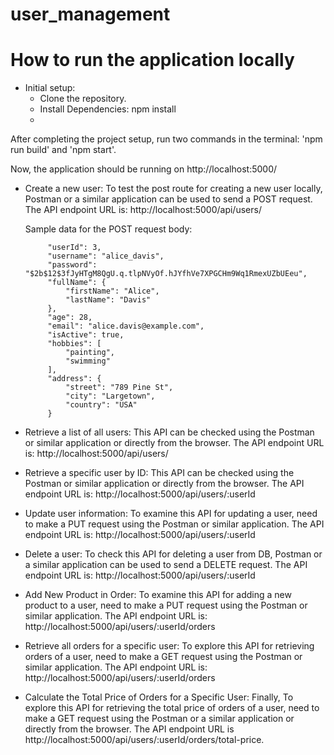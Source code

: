 # user_management

# How to run the application locally
- Initial setup:
    - Clone the repository.
    - Install Dependencies: npm install
    - 
After completing the project setup, run two commands in the terminal: 'npm run build' and 'npm start'.

Now, the application should be running on http://localhost:5000/


- Create a new user: To test the post route for creating a new user locally, Postman or a similar application can be used to send a POST request.
  The API endpoint URL is: http://localhost:5000/api/users/
  
  Sample data for the POST request body:

   ```  {
        "userId": 3,
        "username": "alice_davis",
        "password": "$2b$12$3fJyHTgM8QgU.q.tlpNVyOf.hJYfhVe7XPGCHm9Wq1RmexUZbUEeu",
        "fullName": {
            "firstName": "Alice",
            "lastName": "Davis"
        },
        "age": 28,
        "email": "alice.davis@example.com",
        "isActive": true,
        "hobbies": [
            "painting",
            "swimming"
        ],
        "address": {
            "street": "789 Pine St",
            "city": "Largetown",
            "country": "USA"
        }
   ```


- Retrieve a list of all users: This API can be checked using the Postman or similar application or directly from the browser.
 The API endpoint URL is: http://localhost:5000/api/users/
-  Retrieve a specific user by ID: This API can be checked using the Postman or similar application or directly from the browser.
 The API endpoint URL is: http://localhost:5000/api/users/:userId
- Update user information: To examine this API for updating a user, need to make a PUT request using the Postman or similar application.
   The API endpoint URL is: http://localhost:5000/api/users/:userId
- Delete a user: To check this API for deleting a user from DB, Postman or a similar application can be used to send a DELETE request.
  The API endpoint URL is: http://localhost:5000/api/users/:userId
- Add New Product in Order:  To examine this API for adding a new product to a user, need to make a PUT request using the Postman or similar application.
   The API endpoint URL is: http://localhost:5000/api/users/:userId/orders
- Retrieve all orders for a specific user: To explore this API for retrieving orders of a user, need to make a GET request using the Postman or similar application.
   The API endpoint URL is: http://localhost:5000/api/users/:userId/orders
- Calculate the Total Price of Orders for a Specific User: Finally, To explore this API for retrieving the total price of orders of a user, need to make a GET request using the Postman or a similar application or directly from the browser. The API endpoint URL is http://localhost:5000/api/users/:userId/orders/total-price.
